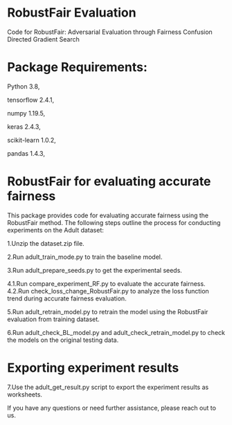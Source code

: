 # RobustFair Evaluation 
Code for RobustFair: Adversarial Evaluation through Fairness Confusion Directed Gradient Search

# Package Requirements:
Python 3.8,

tensorflow 2.4.1,

numpy 1.19.5,

keras 2.4.3,

scikit-learn 1.0.2,

pandas 1.4.3,


# RobustFair for evaluating accurate fairness
This package provides code for evaluating accurate fairness using the RobustFair method. 
The following steps outline the process for conducting experiments on the Adult dataset:

1.Unzip the dataset.zip file.

2.Run adult_train_mode.py to train the baseline model.

3.Run adult_prepare_seeds.py to get the experimental seeds.

4.1.Run compare_experiment_RF.py to evaluate the accurate fairness.
4.2.Run check_loss_change_RobustFair.py to analyze the loss function trend during accurate fairness evaluation.

5.Run adult_retrain_model.py to retrain the model using the RobustFair evaluation from training dataset.

6.Run adult_check_BL_model.py and adult_check_retrain_model.py to check the models on the original testing data.

# Exporting experiment results

7.Use the adult_get_result.py script to export the experiment results as worksheets.


If you have any questions or need further assistance, please reach out to us.
